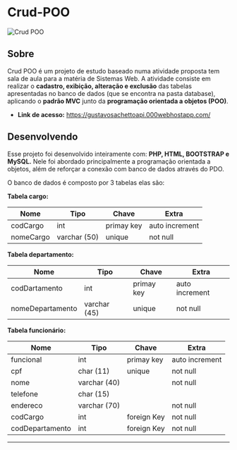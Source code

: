 # Crud-POO
![Crud POO](https://github.com/user-attachments/assets/301aafbe-15d3-475e-adad-422c5c77e0bd)

## Sobre
Crud POO é um projeto de estudo baseado numa atividade proposta tem sala de aula para a matéria de Sistemas Web. A atividade consiste em realizar o __cadastro, exibição, alteração e exclusão__ das tabelas 
apresentadas no banco de dados (que se encontra na pasta database), aplicando o __padrão MVC__ junto da __programação orientada a objetos (POO)__.

* __Link de acesso:__ https://gustavosachettoapi.000webhostapp.com/

## Desenvolvendo
Esse projeto foi desenvolvido inteiramente com: __PHP, HTML, BOOTSTRAP e MySQL.__ Nele foi abordado principalmente a programação orientada a objetos, além de reforçar a conexão com banco de dados através do PDO.

O banco de dados é composto por 3 tabelas elas são:

__Tabela cargo:__

| Nome             | Tipo         | Chave        | Extra            |
| ---------------- | ------------ | ------------ | ---------------- |
| codCargo         | int          | primay key   | auto increment   |
| nomeCargo        | varchar (50) | unique       | not null         |

__Tabela departamento:__

| Nome             | Tipo         | Chave        | Extra            |
| ---------------- | ------------ | ------------ | ---------------- |
| codDartamento    | int          | primay key   | auto increment   |
| nomeDepartamento | varchar (45) | unique       | not null         |

__Tabela funcionário:__

| Nome             | Tipo         | Chave        | Extra            |
| ---------------- | ------------ | ------------ | ---------------- |
| funcional        | int          | primay key   | auto increment   |
| cpf              | char (11)    | unique       | not null         |
| nome             | varchar (40) |              | not null         |
| telefone         | char (15)    |              |                  |
| endereco         | varchar (70) |              | not null         |
| codCargo         | int          | foreign Key  | not null         |
| codDepartamento  | int          | foreign Key  | not null         |

***********
